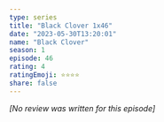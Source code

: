 ```yaml
---
type: series
title: "Black Clover 1x46"
date: "2023-05-30T13:20:01"
name: "Black Clover"
season: 1
episode: 46
rating: 4
ratingEmoji: ⭐️⭐️⭐️⭐️
share: false
---
```


_[No review was written for this episode]_
